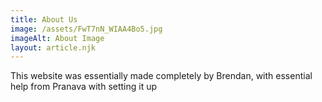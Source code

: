```yaml
---
title: About Us
image: /assets/FwT7nN_WIAA4Bo5.jpg
imageAlt: About Image
layout: article.njk
---
```

This website was essentially made completely by Brendan, with essential help from Pranava with setting it up